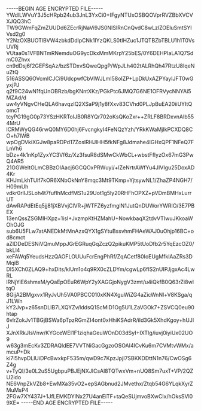 -----BEGIN AGE ENCRYPTED FILE-----
YWdlLWVuY3J5cHRpb24ub3JnL3YxCi0+IFgyNTUxOSBQOVprRVZBbXVCVXJQQ3hC
TW9GWmFqZmZUUDd6ZEcrRjNaVi9JS0NISlRnCnQvdC8wLzlZOEluSmtSYlVsd2g0
Y2NzOXBUOTlBVW4zbkdDdlpCNk1IYzQKLS0tIHZuc1JTQTBZbTBLU1h1T0VsUVRj
VUtaa0s1VFBNTmRNemduOG9ycDkxMmMKrpY25bES/0Y6DEHPIaLA1Q7SdmC0Zhvx
cn9dDsj6f2GEFSqAz/bzSTDxvSQweQpgP/WpJLh402tALRhQh47RtzU8IqeNuZtQ
516ASSQ6OVcmICJCi9UdcpwfCbVIWJLmI58oIZP+LpDkUxAZPYayIJFT0wGyxjPJ
q2f9C24wN1fqUnOBRzb/bgKNntXKz/PGkPtc6JMQ7G6NE1OFRVycNNYAi5MZAd/d
uw4yVNgvCHeQLA6havqzIQ2XSaP9j1y8fXxv83CVhd0PLJpBuEA20iiUYItQomcT
tcyPG19gG0p73YSzHKRToIJB0R8YQr702oKsQKoZxr++ZRLF8BRDxvnAIb554MrU
lCRMWyQG46rwQ0MY6D0hj6FvcngkyI4FeNQzYzh/YRkKWaMjIkPCXDQ8CO+h7lWB
wpOgDVkiXGJw8paRDPd17ZoslRHJlHH5fkNFg8Jdmahe4IGHxQPF1NFeQ7FLnVh6
bDz+4k1nKp1ZyxYC3Vf6z/Xz3fsuR8dSMwCkWbCL+wbstFflyzOx67mG3PwQ4AR5
21GGWeItOLmCBBzOlAacj6GCQOxPRWuyi/+lZeNrtrAWfYu4JIVIgu25DoxAD4Kr
KHJmLkhTUlf7kOR6XNbOkNnY8mqc3Mt9TKmp+YjtsywNL1/ZhaZP4NGH7/H09mUh
vdkr0rlIJSLoh4t7fufIhMcdfMS1u29Uot1g5ly20RHFhOPXZ+pVDmBMHxLurrUT
dAwRAPdEtEq5jj81jXBVvjClVR+jWTFZ6yzfmglN1JutQnDUWorYWRIO/3E7PBEX
13enQssZSGMlHXpz+1isI+JxzmpKtHZMahU+NowkbaqX2tdvVTIwuJKkoaWOhOJG
sub6U5FLw7atANEDkMtMnAzxQYX1gSYtuBssvhmFHAeWAJ0uOhjp16BC+od8cmct
aZlDDeDESNiVQmuMppJGrEGRuqGqZczQ2pikuKMP5tUoDfb2r5YqEzcOZ0/bkLl4
xeFAWq5YeudsHzzQAOFLOUUuFcrEngPhRf/ZqACetf80IoEUgMfklAaZRs3DMqiB
DI5XCh0ZLAQ9+hxDits/klUm1o4q9RX0cZLDYm/cgwLp6fIS2nUIPJjgxAc4LwRL
lRNjYiE6shmxM/yQaEpOEuR6WpY2yXAGGjoNygV3zmt/u4iQkfB0Q63rZi8wItqO
8GijA2BMgxvx1RyJvUh5VA0PBCC010xKN4XguWiZG4aZicWnNl+V8KSga/qJ1LWn
kY2Jvp+z65snDLIB7LXQYZv/lddsQ1ScMiD1Og5U1LZaVGOk7+ZSVCQ0eu90htap
6vlrZokJv1TBGjBSWa6pTpzRGmZI4ont0xHhiKSAdrR/iId3Gk5XhdKgoy+hUJIJ
XJnXRkJIsVnw/KYGceWEI1F1ziqhaGeuWOnD03dSyI+IXTIg/iuvj0iyiUx02UO9
w63g3mEcKv3ZDRAQIdEE7VVTNiGacGgzoOSOAI4lCvKu6m7CVMtvWMx/amcuP+Dk
ki7l5hvpDLlUiDPcBwxkpF535m/qwD9c7KpzJpjI7SBKKDDttN1n76/CwOSg6Z4g
v+TyQI/3e0L2uS5UgbpuPBJEjNXJICsAl8TQTwxVm+nUQ8Sm7uxT+VP/2QZU2ido
NE6VnpZkVZb8+EwMXa35vO2+epSAGbnud2JMvethx/Ztqb54G6YLqkXyrZMuMsP4
2FGw7XY437J+1JfLEMKDYlNx27U4anEiTF+taQeSUjmvoBXwCIx/hOksSVl09XE=
-----END AGE ENCRYPTED FILE-----
